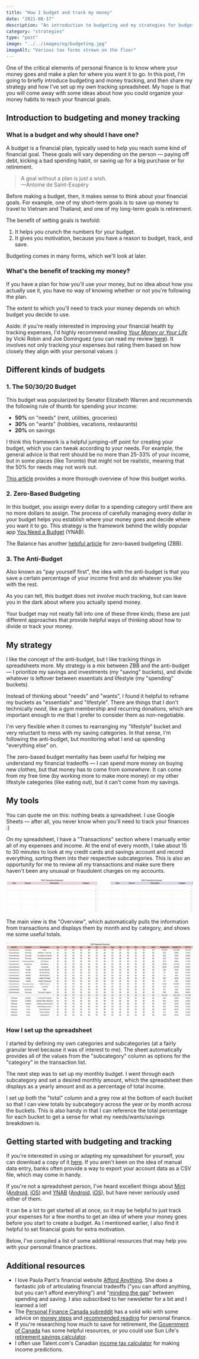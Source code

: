 ```yaml
---
title: "How I budget and track my money"
date: "2021-08-17"
description: "An introduction to budgeting and my strategies for budgeting and tracking my money."
category: "strategies"
type: "post"
image: "../../images/og/budgeting.jpg"
imageAlt: "Various tax forms strewn on the floor"
---
```


One of the critical elements of personal finance is to know where your money goes and make a plan for where you want it to go. In this post, I'm going to briefly introduce budgeting and money tracking, and then share my strategy and how I've set up my own tracking spreadsheet. My hope is that you will come away with some ideas about how you could organize your money habits to reach your financial goals.

## Introduction to budgeting and money tracking

### What is a budget and why should I have one?

A budget is a financial plan, typically used to help you reach some kind of financial goal. These goals will vary depending on the person — paying off debt, kicking a bad spending habit, or saving up for a big purchase or for retirement.

> A goal without a plan is just a wish.  
> —Antoine de Saint-Exupéry

Before making a budget, then, it makes sense to think about your financial goals. For example, one of my short-term goals is to save up money to travel to Vietnam and Thailand, and one of my long-term goals is retirement.

The benefit of setting goals is twofold:

1. It helps you crunch the numbers for your budget.
2. It gives you motivation, because you have a reason to budget, track, and save.

Budgeting comes in many forms, which we'll look at later.

### What's the benefit of tracking my money?

If you have a plan for how you'll use your money, but no idea about how you actually use it, you have no way of knowing whether or not you're following the plan.

The extent to which you'll need to track your money depends on which budget you decide to use.

Aside: if you're really interested in improving your financial health by tracking expenses, I'd highly recommend reading _[Your Money or Your Life](https://www.goodreads.com/book/show/78428.Your_Money_or_Your_Life)_ by Vicki Robin and Joe Dominguez (you can read my review [here](https://www.juliariec.com/bookshelf/your-money-or-your-life/)). It involves not only tracking your expenses but rating them based on how closely they align with your personal values :)

## Different kinds of budgets

### 1. The 50/30/20 Budget

This budget was popularized by Senator Elizabeth Warren and recommends the following rule of thumb for spending your income:

- **50%** on "needs" (rent, utilities, groceries)
- **30%** on "wants" (hobbies, vacations, restaurants)
- **20%** on savings

I think this framework is a helpful jumping-off point for creating your budget, which you can tweak according to your needs. For example, the general advice is that rent should be no more than 25-33% of your income, but in some places (like Toronto) that might not be realistic, meaning that the 50% for needs may not work out.

[This article](https://www.thebalance.com/the-50-30-20-rule-of-thumb-453922) provides a more thorough overview of how this budget works.

### 2. Zero-Based Budgeting

In this budget, you assign every dollar to a spending category until there are no more dollars to assign. The process of carefully managing every dollar in your budget helps you establish where your money goes and decide where you want it to go. This strategy is the framework behind the wildly popular app [You Need a Budget](https://www.youneedabudget.com/) (YNAB).

The Balance has another [helpful article](https://www.thebalance.com/zero-based-budgeting-5186319) for zero-based budgeting (ZBB).

### 3. The Anti-Budget

Also known as "pay yourself first", the idea with the anti-budget is that you save a certain percentage of your income first and do whatever you like with the rest.

As you can tell, this budget does not involve much tracking, but can leave you in the dark about where you actually spend money.

Your budget may not neatly fall into one of these three kinds; these are just different approaches that provide helpful ways of thinking about how to divide or track your money.

## My strategy

I like the concept of the anti-budget, but I like tracking things in spreadsheets more. My strategy is a mix between ZBB and the anti-budget — I prioritize my savings and investments (my "saving" buckets), and divide whatever is leftover between essentials and lifestyle (my "spending" buckets).

Instead of thinking about "needs" and "wants", I found it helpful to reframe my buckets as "essentials" and "lifestyle". There are things that I don't technically _need_, like a gym membership and recurring donations, which are important enough to me that I prefer to consider them as non-negotiable.

I'm very flexible when it comes to rearranging my "lifestyle" bucket and very reluctant to mess with my saving categories. In that sense, I'm following the anti-budget, but monitoring what I end up spending "everything else" on.

The zero-based budget mentality has been useful for helping me understand my financial tradeoffs — I can spend more money on buying new clothes, but that money has to come from _somewhere_. It can come from my free time (by working more to make more money) or my other lifestyle categories (like eating out), but it can't come from my savings.

## My tools

You can quote me on this: nothing beats a spreadsheet. I use Google Sheets — after all, you never know when you'll need to track your finances :)

On my spreadsheet, I have a "Transactions" section where I manually enter all of my expenses and income. At the end of every month, I take about 15 to 30 minutes to look at my credit cards and savings account and record everything, sorting them into their respective subcategories. This is also an opportunity for me to review all my transactions and make sure there haven't been any unusual or fraudulent charges on my accounts.

![Transactions View](../../images/blog/Transactions.png)

The main view is the "Overview", which automatically pulls the information from transactions and displays them by month and by category, and shows me some useful totals.

![Overview](../../images/blog/ExpensesOverview.png)

### How I set up the spreadsheet

I started by defining my own categories and subcategories (at a fairly granular level because it was of interest to me). The sheet automatically provides all of the values from the "subcategory" column as options for the "category" in the transaction list.

The next step was to set up my monthly budget. I went through each subcategory and set a desired monthly amount, which the spreadsheet then displays as a yearly amount and as a percentage of total income.

I set up both the "total" column and a grey row at the bottom of each bucket so that I can view totals by subcategory across the year or by month across the buckets. This is also handy in that I can reference the total percentage for each bucket to get a sense for what my needs/wants/savings breakdown is.

## Getting started with budgeting and tracking

If you're interested in using or adapting my spreadsheet for yourself, you can download a copy of it [here](https://www.buymeacoffee.com/juliariec/e/41116). If you aren't keen on the idea of manual data entry, banks often provide a way to export your account data as a CSV file, which may come in handy.

If you're not a spreadsheet person, I've heard excellent things about [Mint](https://mint.intuit.com/) ([Android](https://play.google.com/store/apps/details?id=com.mint), [iOS](https://apps.apple.com/us/app/mint-personal-finance-money/id300238550)) and [YNAB](https://www.youneedabudget.com/) ([Android](https://play.google.com/store/apps/details?id=com.youneedabudget.evergreen.app), [iOS](https://apps.apple.com/us/app/ynab-you-need-a-budget/id1010865877)), but have never seriously used either of them.

It can be a lot to get started all at once, so it may be helpful to just track your expenses for a few months to get an idea of where your money goes before you start to create a budget. As I mentioned earlier, I also find it helpful to set financial goals for extra motivation.

Below, I've compiled a list of some additional resources that may help you with your personal finance practices.

## Additional resources

- I love Paula Pant's financial website [Afford Anything](https://affordanything.com/start-here/). She does a fantastic job of articulating financial tradeoffs ("you can afford anything, but you can't afford everything") and "[minding the gap](https://affordanything.com/the-most-crucial-money-lesson-in-three-words-mind-the-gap/)" between spending and saving. I also subscribed to her newsletter for a bit and I learned a lot!
- The [Personal Finance Canada subreddit](https://www.reddit.com/r/PersonalFinanceCanada/) has a solid wiki with some advice on [money steps](https://www.reddit.com/r/PersonalFinanceCanada/wiki/money-steps) and [recommended reading](https://www.reddit.com/r/PersonalFinanceCanada/wiki/reading-list) for personal finance.
- If you're researching how much to save for retirement, the [Government of Canada](https://www.canada.ca/en/financial-consumer-agency/services/retirement-planning/money-to-retire.html) has some helpful resources, or you could use Sun Life's [retirement savings calculator](https://www.sunlife.ca/en/tools-and-resources/tools-and-calculators/retirement-savings-calculator/).
- I often use Talent.com's Canadian [income tax calculator](https://ca.talent.com/tax-calculator) for making income predictions.
